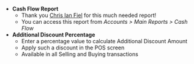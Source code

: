 - **Cash Flow Report**
	- Thank you [Chris Ian Fiel](https://discuss.accurix.com/users/ccfiel/activity) for this much needed report!
	- You can access this report from *Accounts > Main Reports > Cash Flow*
- **Additional Discount Percentage**
	- Enter a percentage value to calculate Additional Discount Amount
	- Apply such a discount in the POS screen
	- Available in all Selling and Buying transactions

